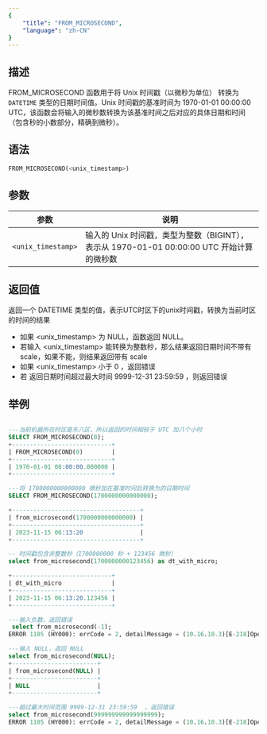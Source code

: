 ```yaml
---
{
    "title": "FROM_MICROSECOND",
    "language": "zh-CN"
}
---
```

## 描述

FROM_MICROSECOND 函数用于将 Unix 时间戳（以微秒为单位） 转换为 `DATETIME` 类型的日期时间值。Unix 时间戳的基准时间为 1970-01-01 00:00:00 UTC，该函数会将输入的微秒数转换为该基准时间之后对应的具体日期和时间（包含秒的小数部分，精确到微秒）。

## 语法

```sql
FROM_MICROSECOND(<unix_timestamp>)
```

## 参数

| 参数                 | 说明                                                  |
|--------------------|-----------------------------------------------------|
| `<unix_timestamp>` | 	输入的 Unix 时间戳，类型为整数（BIGINT），表示从 1970-01-01 00:00:00 UTC 开始计算的微秒数 |

## 返回值

返回一个 DATETIME 类型的值，表示UTC时区下的unix时间戳，转换为当前时区的时间的结果
- 如果 <unix_timestamp> 为 NULL，函数返回 NULL。
- 若输入 <unix_timestamp> 能转换为整数秒，那么结果返回日期时间不带有 scale，如果不能，则结果返回带有 scale
- 如果 <unix_timestamp> 小于 0 ，返回错误
- 若 返回日期时间超过最大时间 9999-12-31 23:59:59 ，则返回错误

## 举例

```sql

---当前机器所在时区是东八区，所以返回的时间相较于 UTC 加八个小时
SELECT FROM_MICROSECOND(0);
+----------------------------+
| FROM_MICROSECOND(0)        |
+----------------------------+
| 1970-01-01 08:00:00.000000 |
+----------------------------+

---将 1700000000000000 微秒加在基准时间后转换为的日期时间
SELECT FROM_MICROSECOND(1700000000000000);

+------------------------------------+
| from_microsecond(1700000000000000) |
+------------------------------------+
| 2023-11-15 06:13:20                |
+------------------------------------+

-- 时间戳包含非整数秒（1700000000 秒 + 123456 微秒）
select from_microsecond(1700000000123456) as dt_with_micro;

+----------------------------+
| dt_with_micro              |
+----------------------------+
| 2023-11-15 06:13:20.123456 |
+----------------------------+

---输入负数，返回错误
 select from_microsecond(-1);
ERROR 1105 (HY000): errCode = 2, detailMessage = (10.16.10.3)[E-218]Operation from_microsecond of -1 out of range

---输入 NULL，返回 NULL
select from_microsecond(NULL);
+------------------------+
| from_microsecond(NULL) |
+------------------------+
| NULL                   |
+------------------------+

---超过最大时间范围 9999-12-31 23:59:59  ，返回错误
select from_microsecond(999999999999999999);
ERROR 1105 (HY000): errCode = 2, detailMessage = (10.16.10.3)[E-218]Operation from_microsecond of 999999999999999999 out of range
```